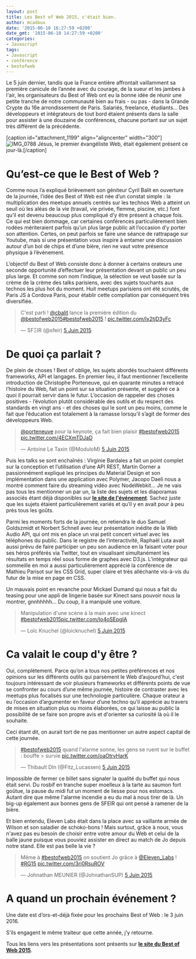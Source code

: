 ```yaml
---
layout: post
title: Les Best of Web 2015, c'était bien.
author: mcadoux
date: '2015-06-10 16:27:59 +0200'
date_gmt: '2015-06-10 14:27:59 +0200'
categories:
- Javascript
tags:
- Javascript
- conférence
- bestofweb
---
```


Le 5 juin dernier, tandis que la France entière affrontait vaillamment sa première canicule de l’année avec du courage, de la sueur et les jambes à l'air, les organisateurs du Best of Web ont eu la bonne idée de réunir une petite tranche de notre communauté bien au frais - ou pas - dans la Grande Crypte du 16e arrondissement de Paris. Salariés, freelance, étudiants… Des développeurs et intégrateurs de tout bord étaient présents dans la salle pour assister à une douzaine de conférences, chacune portant sur un sujet très différent de la précédente.

\[caption id="attachment\_1199" align="aligncenter" width="300"\]![IMG\_0788](http://blog.eleven-labs.com/wp-content/uploads/2015/06/IMG_0788.jpg) Jésus, le premier évangéliste Web, était également présent ce jour-là.\[/caption\]

Qu’est-ce que le Best of Web ?
==============================

Comme nous l’a expliqué brièvement son géniteur Cyril Balit en ouverture de la journée, l’idée des Best of Web est née d’un constat simple : la multiplication des meetups annuels centrés sur les technos Web a atteint un seuil où les aléas de la vie (travail, vie privée, flemme, piscine, etc.) font qu’il est devenu beaucoup plus compliqué d’y être présent à chaque fois. Ce qui est bien dommage, car certaines conférences particulièrement bien rodées mériteraient parfois qu’un plus large public ait l’occasion d’y porter son attention. Certes, on peut parfois se faire une séance de rattrapage sur Youtube, mais si une présentation vous inspire à entamer une discussion autour d’un bol de chips et d’une bière, rien ne vaut votre présence physique à l’événement.

L’objectif du Best of Web consiste donc à donner à certains orateurs une seconde opportunité d’effectuer leur présentation devant un public un peu plus large. Et comme son nom l’indique, la sélection se veut basée sur la crème de la crème des talks parisiens, avec des sujets touchants aux technos les plus hot du moment. Huit meetups parisiens ont été scrutés, de Paris JS à Cordova Paris, pour établir cette compilation par conséquent très diversifiée.

> C'est parti ! [@cbalit](https://twitter.com/cbalit) lance la première édition du [@bestofweb2015](https://twitter.com/bestofweb2015)[\#bestofweb2015](https://twitter.com/hashtag/bestofweb2015?src=hash) ! [pic.twitter.com/Ix2tjD3yFc](http://t.co/Ix2tjD3yFc)
>
> — SFΞIR (@sfeir) [5 Juin 2015](https://twitter.com/sfeir/status/606720389134340096)

De quoi ça parlait ?
====================

De plein de choses ! Best of oblige, les sujets abordés touchaient différents frameworks, API et langages. En premier lieu, il faut mentionner l’excellente introduction de Christophe Porteneuve, qui en quarante minutes a retracé l’histoire du Web, fait un point sur sa situation présente, et suggéré ce à quoi il pourrait servir dans le futur. L’occasion de rappeler des choses positives - l’évolution plutôt considérable des outils et du respect des standards en vingt ans - et des choses qui le sont un peu moins, comme le fait que l’éducation est totalement à la ramasse lorsqu’il s’agit de former des développeurs Web.

> [@porteneuve](https://twitter.com/porteneuve) pour la keynote, ça fait bien plaisir [\#bestofweb2015](https://twitter.com/hashtag/bestofweb2015?src=hash) [pic.twitter.com/4ECXmTDJaD](http://t.co/4ECXmTDJaD)
>
> — Antoine Le Taxin (@ModuloM) [5 Juin 2015](https://twitter.com/ModuloM/status/606720824662458368)

Puis les talks se sont enchaînés : Virginie Bardales a fait un point complet sur la conception et l’utilisation d’une API REST, Martin Gorner a passionnément expliqué les principes du Material Design et son implémentation dans une application avec Polymer, Jacopo Daeli nous a montré comment faire du streaming vidéo avec NodeWebkit… Je ne vais pas tous les mentionner un par un, la liste des sujets et les diaporamas associés étant déjà disponibles sur **[le site de l'événement](http://bestofweb.paris/#schedule)**. Sachez juste que les sujets étaient particulièrement variés et qu’il y en avait pour à peu près tous les goûts.

Parmi les moments forts de la journée, on retiendra le duo Samuel Goldszmidt et Norbert Schnell avec leur présentation inédite de la Web Audio API, qui ont mis en place un vrai petit concert virtuel avec les téléphones du public. Dans le registre de l’interactivité, Raphaël Luta avait aussi prévu de faire participer un peu son audience en la faisant voter pour ses héros préférés via Twitter, tout en visualisant simultanément les résultats en temps réel sous forme de graphes avec D3.js. L’intégrateur qui sommeille en moi a aussi particulièrement apprécié la conférence de Mathieu Parisot sur les CSS Grid, super claire et très alléchante vis-à-vis du futur de la mise en page en CSS.

Un mauvais point en revanche pour Mickael Dumand qui nous a fait du teasing pour une appli de lingerie basée sur Kinect sans pouvoir nous la montrer, gnnhhhhh… Du coup, il a manipulé une voiture.

> Manipulation d'une scène à la main avec une kinect [\#bestofweb2015](https://twitter.com/hashtag/bestofweb2015?src=hash)[pic.twitter.com/Io4oSEpgIA](http://t.co/Io4oSEpgIA)
>
> — Loïc Knuchel (@loicknuchel) [5 Juin 2015](https://twitter.com/loicknuchel/status/606753873806684160)

Ca valait le coup d'y être ?
============================

Oui, complètement. Parce qu’on a tous nos petites préférences et nos opinions sur les différents outils qui parsèment le Web d’aujourd’hui, c'est toujours intéressant de voir plusieurs frameworks et différents points de vue se confronter au cours d’une même journée, histoire de contraster avec les meetups plus focalisés sur une technologie particulière. Chaque orateur a eu l’occasion d’argumenter en faveur d’une techno qu’il apprécie au travers de mises en situation plus ou moins élaborées, ce qui laisse au public la possibilité de se faire son propre avis et d'orienter sa curiosité là où il le souhaite.

Ceci étant dit, on aurait tort de ne pas mentionner un autre aspect capital de cette journée.

> [\#bestofweb2015](https://twitter.com/hashtag/bestofweb2015?src=hash) quand l'alarme sonne, les gens se ruent sur le buffet : bouffe &gt; survie [pic.twitter.com/oaOtrvHarK](http://t.co/oaOtrvHarK)
>
> — Thibault Dln (@Fitz\_Lucassen) [5 Juin 2015](https://twitter.com/Fitz_Lucassen/status/606773812525432832)

Impossible de fermer ce billet sans signaler la qualité du buffet qui nous était servi. Du rosbif en tranche super moelleux à la tarte au saumon fort goûtue, la pause du midi fut un moment de liesse pour nos estomacs. Autant dire que même l'alarme incendie a eu du mal à nous tirer de là. Un big-up également aux bonnes gens de SFEIR qui ont pensé à ramener de la bière.

Et bien entendu, Eleven Labs était dans la place avec sa vaillante armée de Wilson et son saladier de schoko-bons ! Mais surtout, grâce à nous, vous n'avez pas eu besoin de choisir entre votre amour du Web et celui de la balle jaune puisque vous pouviez assister en direct au match de Jo depuis notre stand. Elle est pas belle la vie ?

> Même à [\#bestofweb2015](https://twitter.com/hashtag/bestofweb2015?src=hash) on soutient Jo grâce à [@Eleven\_Labs](https://twitter.com/Eleven_Labs) ! [\#RG15](https://twitter.com/hashtag/RG15?src=hash) [pic.twitter.com/3ri0RsuROV](http://t.co/3ri0RsuROV)
>
> — Johnathan MEUNIER (@JohnathanSUP) [5 Juin 2015](https://twitter.com/JohnathanSUP/status/606808800973230080)

A quand un prochain événement ?
===============================

Une date est d’ors-et-déjà fixée pour les prochains Best of Web : le 3 juin 2016.

S’ils engagent le même traiteur que cette année, j’y retourne.

Tous les liens vers les présentations sont présents sur **[le site du Best of Web 2015](http://bestofweb.paris/#schedule)**.
